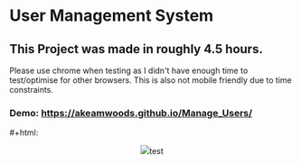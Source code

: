 # User Management System
## This Project was made in roughly 4.5 hours.
Please use chrome when testing as I didn't have enough time to test/optimise for other browsers. This is also not mobile friendly due to time constraints.

### Demo: https://akeamwoods.github.io/Manage_Users/

#+html: <p align="center"><img src="https://i.imgur.com/dJRQZOp.png" />test</p>
